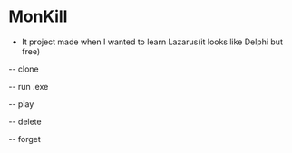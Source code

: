 # MonKill
- It project made when I wanted to learn Lazarus(it looks like Delphi but free)

-- clone

-- run .exe

-- play

-- delete

-- forget
